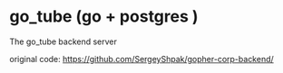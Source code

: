 # go_tube (go + postgres )
The go_tube backend server

original code: https://github.com/SergeyShpak/gopher-corp-backend/
